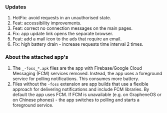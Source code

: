 ### Updates
1. HotFix: avoid requests in an unauthorised state.
2. Feat: accessibility improvements.
3. Feat: correct no connection messages on the main pages.
4. Fix: app update link opens the separate browser.
5. Feat: add a mail icon to the ads that require an email.
6. Fix: high battery drain - increase requests time interval 2 times.


### About the attached app's
1. The `_-foss_*.apk` files are the app with Firebase/Google Cloud Messaging (FCM) services removed. Instead, the app uses a foreground service for polling notifications. This consumes more battery.
4. Files without the `-foss` extension are app builds that use a flexible approach for delivering notifications and include FCM libraries. By default the app uses FCM. If FCM is unavailable (e.g. on GrapheneOS or on Chinese phones) - the app switches to polling and starts a foreground service.